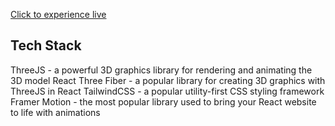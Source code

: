 
<a href="https://superlative-dolphin-d282f1.netlify.app">Click to experience live</a>

<h2>Tech Stack</h2>
ThreeJS - a powerful 3D graphics library for rendering and animating the 3D model
React Three Fiber - a popular library for creating 3D graphics with ThreeJS in React
TailwindCSS - a popular utility-first CSS styling framework
Framer Motion - the most popular library used to bring your React website to life with animations
